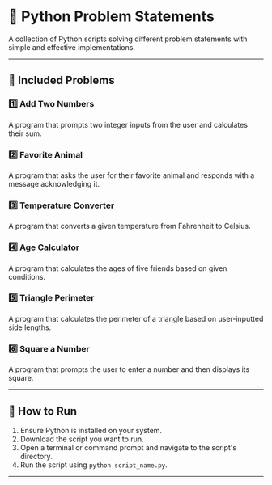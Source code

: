 # 📝 Python Problem Statements

A collection of Python scripts solving different problem statements with simple and effective implementations.

---

## 📌 Included Problems

### 1️⃣ Add Two Numbers
A program that prompts two integer inputs from the user and calculates their sum.

### 2️⃣ Favorite Animal
A program that asks the user for their favorite animal and responds with a message acknowledging it.

### 3️⃣ Temperature Converter
A program that converts a given temperature from Fahrenheit to Celsius.

### 4️⃣ Age Calculator
A program that calculates the ages of five friends based on given conditions.

### 5️⃣ Triangle Perimeter
A program that calculates the perimeter of a triangle based on user-inputted side lengths.

### 6️⃣ Square a Number
A program that prompts the user to enter a number and then displays its square.

---

## 🚀 How to Run
1. Ensure Python is installed on your system.
2. Download the script you want to run.
3. Open a terminal or command prompt and navigate to the script's directory.
4. Run the script using `python script_name.py`.

---